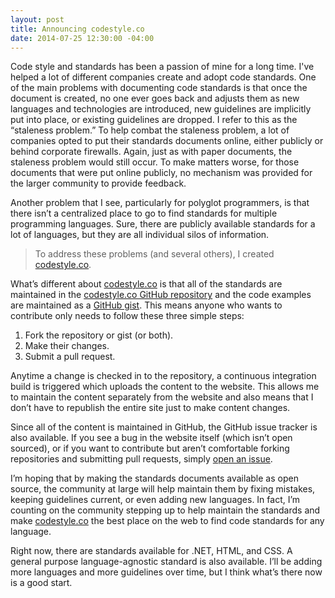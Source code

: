 ```yaml
---
layout: post
title: Announcing codestyle.co
date: 2014-07-25 12:30:00 -04:00
---
```


Code style and standards has been a passion of mine for a long time. I've helped a lot of different companies create and adopt code standards. One of the main problems with documenting code standards is that once the document is created, no one ever goes back and adjusts them as new languages and technologies are introduced, new guidelines are implicitly put into place, or existing guidelines are dropped. I refer to this as the “staleness problem.” To help combat the staleness problem, a lot of companies opted to put their standards documents online, either publicly or behind corporate firewalls. Again, just as with paper documents, the staleness problem would still occur. To make matters worse, for those documents that were put online publicly, no mechanism was provided for the larger community to provide feedback. 

Another problem that I see, particularly for polyglot programmers, is that there isn’t a centralized place to go to find standards for multiple programming languages. Sure, there are publicly available standards for a lot of languages, but they are all individual silos of information.

> To address these problems (and several others), I created [codestyle.co](http://codestyle.co/).

What’s different about [codestyle.co](http://codestyle.co/) is that all of the standards are maintained in the [codestyle.co GitHub repository](https://github.com/scottdorman/codestyle.co) and the code examples are maintained as a [GitHub gist](https://gist.github.com/scottdorman/6b4564565a9a110fdb7f). This means anyone who wants to contribute only needs to follow these three simple steps:

1.  Fork the repository or gist (or both).
2.  Make their changes.
3.  Submit a pull request.  

Anytime a change is checked in to the repository, a continuous integration build is triggered which uploads the content to the website. This allows me to maintain the content separately from the website and also means that I don’t have to republish the entire site just to make content changes.

Since all of the content is maintained in GitHub, the GitHub issue tracker is also available. If you see a bug in the website itself (which isn’t open sourced), or if you want to contribute but aren’t comfortable forking repositories and submitting pull requests, simply [open an issue](https://github.com/scottdorman/codestyle.co/issues/new).

I’m hoping that by making the standards documents available as open source, the community at large will help maintain them by fixing mistakes, keeping guidelines current, or even adding new languages. In fact, I’m counting on the community stepping up to help maintain the standards and make [codestyle.co](http://codestyle.co/) the best place on the web to find code standards for any language.

Right now, there are standards available for .NET, HTML, and CSS. A general purpose language-agnostic standard is also available. I’ll be adding more languages and more guidelines over time, but I think what’s there now is a good start.
